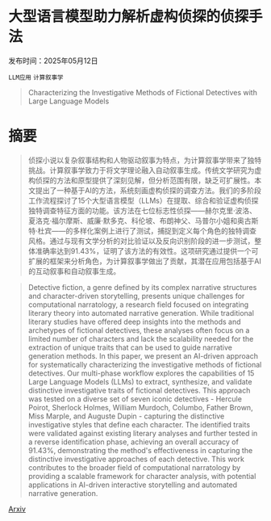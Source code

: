# 大型语言模型助力解析虚构侦探的侦探手法

发布时间：2025年05月12日

`LLM应用` `计算叙事学`

> Characterizing the Investigative Methods of Fictional Detectives with Large Language Models

# 摘要

> 侦探小说以复杂叙事结构和人物驱动叙事为特点，为计算叙事学带来了独特挑战。计算叙事学致力于将文学理论融入自动叙事生成。传统文学研究为虚构侦探的方法和原型提供了深刻见解，但分析范围有限，缺乏可扩展性。本文提出了一种基于AI的方法，系统刻画虚构侦探的调查方法。我们的多阶段工作流程探讨了15个大型语言模型（LLMs）在提取、综合和验证虚构侦探独特调查特征方面的功能。该方法在七位标志性侦探——赫尔克里·波洛、夏洛克·福尔摩斯、威廉·默多克、科伦坡、布朗神父、马普尔小姐和奥古斯特·杜宾——的多样化案例上进行了测试，捕捉到定义每个角色的独特调查风格。通过与现有文学分析的对比验证以及反向识别阶段的进一步测试，整体准确率达到91.43%，证明了该方法的有效性。这项研究通过提供一个可扩展的框架来分析角色，为计算叙事学做出了贡献，其潜在应用包括基于AI的互动叙事和自动叙事生成。

> Detective fiction, a genre defined by its complex narrative structures and character-driven storytelling, presents unique challenges for computational narratology, a research field focused on integrating literary theory into automated narrative generation. While traditional literary studies have offered deep insights into the methods and archetypes of fictional detectives, these analyses often focus on a limited number of characters and lack the scalability needed for the extraction of unique traits that can be used to guide narrative generation methods. In this paper, we present an AI-driven approach for systematically characterizing the investigative methods of fictional detectives. Our multi-phase workflow explores the capabilities of 15 Large Language Models (LLMs) to extract, synthesize, and validate distinctive investigative traits of fictional detectives. This approach was tested on a diverse set of seven iconic detectives - Hercule Poirot, Sherlock Holmes, William Murdoch, Columbo, Father Brown, Miss Marple, and Auguste Dupin - capturing the distinctive investigative styles that define each character. The identified traits were validated against existing literary analyses and further tested in a reverse identification phase, achieving an overall accuracy of 91.43%, demonstrating the method's effectiveness in capturing the distinctive investigative approaches of each detective. This work contributes to the broader field of computational narratology by providing a scalable framework for character analysis, with potential applications in AI-driven interactive storytelling and automated narrative generation.

[Arxiv](https://arxiv.org/abs/2505.07601)